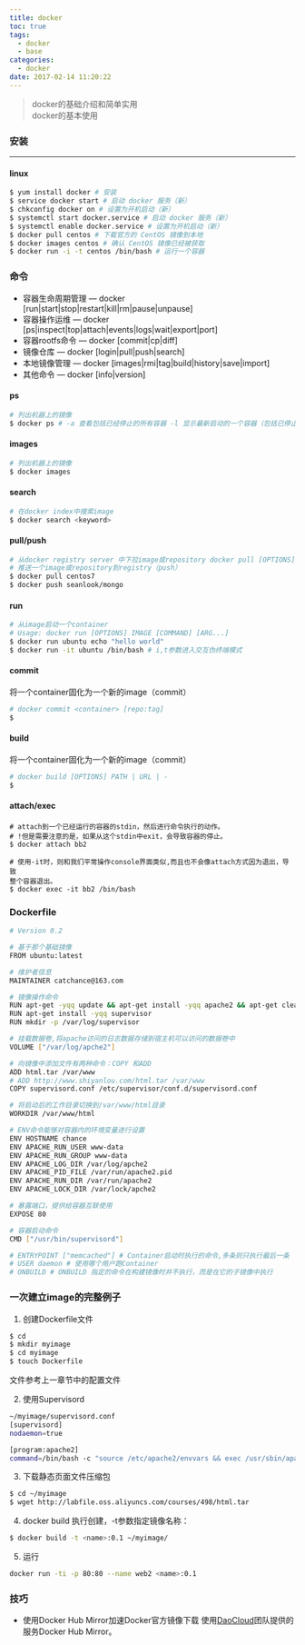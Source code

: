 ```yaml
---
title: docker
toc: true
tags:
  - docker
  - base
categories:
  - docker
date: 2017-02-14 11:20:22
---
```

> docker的基础介绍和简单实用  
> docker的基本使用

<!--more-->

### 安装
---

#### linux
```bash
$ yum install docker # 安装
$ service docker start # 启动 docker 服务（新）
$ chkconfig docker on # 设置为开机启动（新）
$ systemctl start docker.service # 启动 docker 服务（新）
$ systemctl enable docker.service # 设置为开机启动（新）
$ docker pull centos # 下载官方的 CentOS 镜像到本地
$ docker images centos # 确认 CentOS 镜像已经被获取
$ docker run -i -t centos /bin/bash # 运行一个容器
```

### 命令
- 容器生命周期管理 — docker [run|start|stop|restart|kill|rm|pause|unpause]
- 容器操作运维 — docker [ps|inspect|top|attach|events|logs|wait|export|port]
- 容器rootfs命令 — docker [commit|cp|diff]
- 镜像仓库 — docker [login|pull|push|search]
- 本地镜像管理 — docker [images|rmi|tag|build|history|save|import]
- 其他命令 — docker [info|version]

#### ps
```bash
# 列出机器上的镜像
$ docker ps # -a 查看包括已经停止的所有容器 -l 显示最新启动的一个容器（包括已停止的）
```

#### images
```bash
# 列出机器上的镜像
$ docker images
```

#### search
```bash
# 在docker index中搜索image
$ docker search <keyword>
```

#### pull/push
```bash
# 从docker registry server 中下拉image或repository docker pull [OPTIONS] NAME[:TAG]
# 推送一个image或repository到registry（push）
$ docker pull centos7
$ docker push seanlook/mongo
```

#### run
```bash
# 从image启动一个container
# Usage: docker run [OPTIONS] IMAGE [COMMAND] [ARG...]
$ docker run ubuntu echo "hello world"
$ docker run -it ubuntu /bin/bash # i,t参数进入交互伪终端模式

```

#### commit
将一个container固化为一个新的image（commit）
```bash
# docker commit <container> [repo:tag]
$
```

#### build
将一个container固化为一个新的image（commit）
```bash
# docker build [OPTIONS] PATH | URL | -
$
```

#### attach/exec
```
# attach到一个已经运行的容器的stdin，然后进行命令执行的动作。
# !但是需要注意的是，如果从这个stdin中exit，会导致容器的停止。
$ docker attach bb2

# 使用-it时，则和我们平常操作console界面类似,而且也不会像attach方式因为退出，导致
整个容器退出。
$ docker exec -it bb2 /bin/bash
```

### Dockerfile
```bash
# Version 0.2

# 基于那个基础镜像
FROM ubuntu:latest

# 维护者信息
MAINTAINER catchance@163.com

# 镜像操作命令
RUN apt-get -yqq update && apt-get install -yqq apache2 && apt-get clean
RUN apt-get install -yqq supervisor
RUN mkdir -p /var/log/supervisor

# 挂载数据卷,将apache访问的日志数据存储到宿主机可以访问的数据卷中
VOLUME ["/var/log/apche2"]

# 向镜像中添加文件有两种命令：COPY 和ADD
ADD html.tar /var/www
# ADD http://www.shiyanlou.com/html.tar /var/www
COPY supervisord.conf /etc/supervisor/conf.d/supervisord.conf

# 将启动后的工作目录切换到/var/www/html目录
WORKDIR /var/www/html

# ENV命令能够对容器内的环境变量进行设置
ENV HOSTNAME chance
ENV APACHE_RUN_USER www-data
ENV APACHE_RUN_GROUP www-data
ENV APACHE_LOG_DIR /var/log/apche2
ENV APACHE_PID_FILE /var/run/apache2.pid
ENV APACHE_RUN_DIR /var/run/apache2
ENV APACHE_LOCK_DIR /var/lock/apche2

# 暴露端口，提供给容器互联使用
EXPOSE 80

# 容器启动命令
CMD ["/usr/bin/supervisord"]

# ENTRYPOINT ["memcached"] # Container启动时执行的命令,多条则只执行最后一条
# USER daemon # 使用哪个用户跑Container
# ONBUILD # ONBUILD 指定的命令在构建镜像时并不执行，而是在它的子镜像中执行

```

### 一次建立image的完整例子
1.  创建Dockerfile文件
  ```bash
  $ cd
  $ mkdir myimage
  $ cd myimage
  $ touch Dockerfile
  ```

  文件参考上一章节中的配置文件  

2. 使用Supervisord
  ```bash
  ~/myimage/supervisord.conf
  [supervisord]
  nodaemon=true

  [program:apache2]
  command=/bin/bash -c "source /etc/apache2/envvars && exec /usr/sbin/apache2ctl -D FOREGROUND"
  ```

3. 下载静态页面文件压缩包
```bash
$ cd ~/myimage
$ wget http://labfile.oss.aliyuncs.com/courses/498/html.tar
```
4. docker build 执行创建，-t参数指定镜像名称：
```bash
$ docker build -t <name>:0.1 ~/myimage/
```
5. 运行
```bash
docker run -ti -p 80:80 --name web2 <name>:0.1
```

### 技巧
- 使用Docker Hub Mirror加速Docker官方镜像下载
使用[DaoCloud](https://www.daocloud.io/mirror#accelerator-doc)团队提供的服务Docker Hub Mirror。
